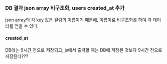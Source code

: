 ### DB 결과 json array 비구조화, users created_at 추가
json array의 각 key 값은 컬럼의 이름이기 때문에, 이름이로 비구조화를 하여 각 데이터를 얻을 수 있다.  
#### created_at
DB에는 9시간 전으로 저장되고, js에서 출력할 때는 DB에 저장된 것보다 9시간 전으로 저장된다???